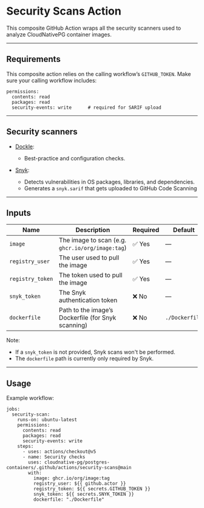 # Security Scans Action

This composite GitHub Action wraps all the security scanners used to
analyze CloudNativePG container images.

---

## Requirements

This composite action relies on the calling workflow’s `GITHUB_TOKEN`.
Make sure your calling workflow includes:

```
permissions:
  contents: read
  packages: read
  security-events: write      # required for SARIF upload
```

---

## Security scanners

- [Dockle](https://github.com/goodwithtech/dockle):
  - Best-practice and configuration checks.

- [Snyk](https://github.com/snyk/actions):
  - Detects vulnerabilities in OS packages, libraries, and dependencies.
  - Generates a `snyk.sarif` that gets uploaded to GitHub Code Scanning

---

## Inputs

| Name             | Description                                        | Required  | Default        |
| ---------------- | -------------------------------------------------- | --------- | -------------- |
| `image`          | The image to scan (e.g. `ghcr.io/org/image:tag`)   | ✅ Yes    | —              |
| `registry_user`  | The user used to pull the image                    | ✅ Yes    | —              |
| `registry_token` | The token used to pull the image                   | ✅ Yes    | —              |
| `snyk_token`     | The Snyk authentication token                      | ❌ No     | —              |
| `dockerfile`     | Path to the image’s Dockerfile (for Snyk scanning) | ❌ No     | `./Dockerfile` |

Note:
- If a `snyk_token` is not provided, Snyk scans won't be performed.
- The `dockerfile` path is currently only required by Snyk.

---

## Usage

Example workflow:

```
jobs:
  security-scan:
    runs-on: ubuntu-latest
    permissions:
      contents: read
      packages: read
      security-events: write
    steps:
      - uses: actions/checkout@v5
      - name: Security checks
        uses: cloudnative-pg/postgres-containers/.github/actions/security-scans@main
        with:
          image: ghcr.io/org/image:tag
          registry_user: ${{ github.actor }}
          registry_token: ${{ secrets.GITHUB_TOKEN }}
          snyk_token: ${{ secrets.SNYK_TOKEN }}
          dockerfile: "./Dockerfile"
```
